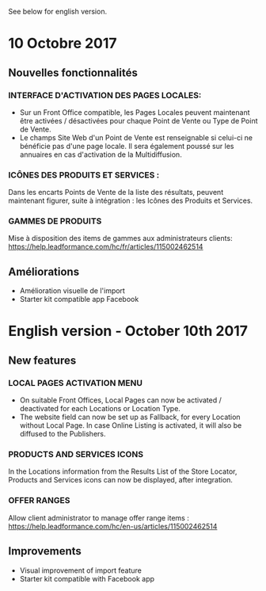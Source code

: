 See below for english version.
# 10 Octobre 2017
## Nouvelles fonctionnalités
### INTERFACE D'ACTIVATION DES PAGES LOCALES:
- Sur un Front Office compatible, les Pages Locales peuvent maintenant être activées / désactivées pour chaque Point de Vente ou Type de Point de Vente.
- Le champs Site Web d'un Point de Vente est renseignable si celui-ci ne bénéficie pas d'une page locale. Il sera également poussé sur les annuaires en cas d'activation de la Multidiffusion.

### ICÔNES DES PRODUITS ET SERVICES :
Dans les encarts Points de Vente de la liste des résultats, peuvent maintenant figurer, suite à intégration : les Icônes des Produits et Services.
### GAMMES DE PRODUITS
Mise à disposition des items de gammes aux administrateurs clients: https://help.leadformance.com/hc/fr/articles/115002462514

## Améliorations
- Amélioration visuelle de l'import
- Starter kit compatible app Facebook

# English version - October 10th 2017
## New features
### LOCAL PAGES ACTIVATION MENU
- On suitable Front Offices, Local Pages can now be activated / deactivated for each Locations or Location Type.
- The website field can now be set up as Fallback, for every Location without Local Page. In case Online Listing is activated, it will also be diffused to the Publishers.
### PRODUCTS AND SERVICES ICONS
In the Locations information from the Results List of the Store Locator, Products and Services icons can now be displayed, after integration.
### OFFER RANGES
Allow client administrator to manage offer range items : https://help.leadformance.com/hc/en-us/articles/115002462514
## Improvements
- Visual improvement of import feature
- Starter kit compatible with Facebook app
